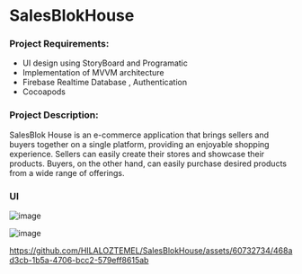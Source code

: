 # SalesBlokHouse


### Project Requirements:

* UI design using StoryBoard and Programatic
* Implementation of MVVM architecture
* Firebase Realtime Database , Authentication
* Cocoapods

### Project Description:

SalesBlok House is an e-commerce application that brings sellers and buyers together on a single platform, providing an enjoyable shopping experience. 
Sellers can easily create their stores and showcase their products. 
Buyers, on the other hand, can easily purchase desired products from a wide range of offerings.

### UI


![image](https://github.com/HILALOZTEMEL/SalesBlokHouse/assets/60732734/6c54b59f-55ec-4cb5-95c3-2c7585e2cee0)

![image](https://github.com/HILALOZTEMEL/SalesBlokHouse/assets/60732734/fc645c54-3f76-4fa6-8c04-4fd62e8fb9c9)



https://github.com/HILALOZTEMEL/SalesBlokHouse/assets/60732734/468ad3cb-1b5a-4706-bcc2-579eff8615ab


